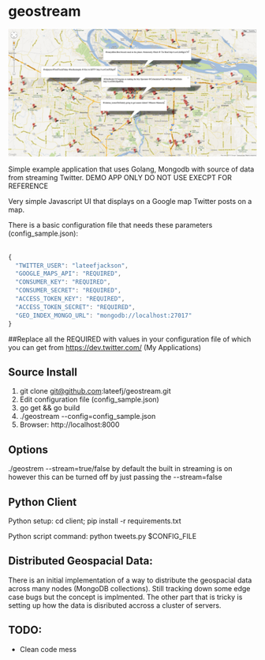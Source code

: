 geostream
=========

![Image](screenshot.png?raw=true)

Simple example application that uses Golang, Mongodb with source of data from streaming Twitter. DEMO APP ONLY DO NOT USE EXECPT FOR REFERENCE

Very simple Javascript UI that displays on a Google map Twitter posts on a map.

There is a basic configuration file that needs these parameters (config_sample.json):

```javascript

{
  "TWITTER_USER": "lateefjackson",
  "GOOGLE_MAPS_API": "REQUIRED",
  "CONSUMER_KEY": "REQUIRED",
  "CONSUMER_SECRET": "REQUIRED",
  "ACCESS_TOKEN_KEY": "REQUIRED",
  "ACCESS_TOKEN_SECRET": "REQUIRED",
  "GEO_INDEX_MONGO_URL": "mongodb://localhost:27017"
}
```

##Replace all the REQUIRED with values in your configuration file of which you can get from https://dev.twitter.com/ (My Applications)

Source Install
--------------
1. git clone git@github.com:lateefj/geostream.git
2. Edit configuration file (config_sample.json)
3. go get && go build
4. ./geostream --config=config_sample.json
5. Browser: http://localhost:8000

Options
-------
./geostrem --stream=true/false by default the built in streaming is on however this can be turned off by just passing the --stream=false

Python Client
-------------

Python setup: cd client; pip install -r requirements.txt

Python script command: python tweets.py $CONFIG_FILE

Distributed Geospacial Data:
----------------------------
There is an initial implementation of a way to distribute the geospacial data across many nodes (MongoDB collections). Still tracking down some edge case bugs but the concept is implmented. The other part that is tricky is setting up how the data is disributed accross a cluster of servers.


TODO:
-----
 * Clean code mess

